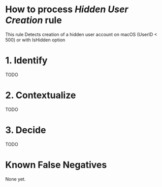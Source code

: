 # How to process *Hidden User Creation* rule
This rule Detects creation of a hidden user account on macOS (UserID < 500) or with IsHidden option

# 1. Identify
TODO

# 2. Contextualize
TODO

# 3. Decide
TODO

# Known False Negatives
None yet.
